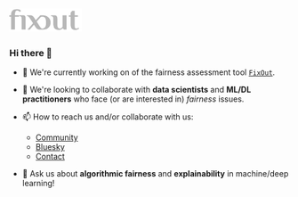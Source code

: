 ## <a href="https://fixout.fr"><img alt="fixout_logo" src="fixout_grey.png" width="130"></a>


### Hi there 👋

- 🔭 We're currently working on of the fairness assessment tool [`FixOut`](https://github.com/fixouttech/fixout). 
- 👯 We're looking to collaborate with **data scientists** and **ML/DL practitioners** who face (or are interested in) *fairness* issues.
- 📫 How to reach us and/or collaborate with us: 
  * <a href="https://groups.google.com/g/fixout" target="_blank" rel="noopener noreferrer">Community</a>
  * <a href="https://bsky.app/profile/fixout.fr" target="_blank" rel="noopener noreferrer">Bluesky</a>
  * <a href="https://fixout.fr/contact/" target="_blank" rel="noopener noreferrer">Contact</a>

- 💬 Ask us about **algorithmic fairness** and **explainability** in machine/deep learning!
<!-- * ⚡ Fun fact: ... -->

<!--
## GitHub stats

[![FixOut's GitHub stats](https://github-readme-stats.vercel.app/api?username=fixouttech)](https://github.com/anuraghazra/github-readme-stats)
-->

